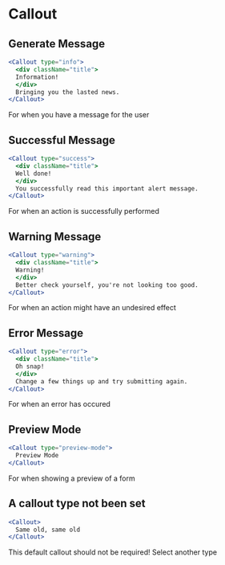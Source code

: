 # Callout

## Generate Message

```jsx
<Callout type="info">
  <div className="title">
  Information!
  </div>
  Bringing you the lasted news.
</Callout>
```

For when you have a message for the user

## Successful Message

```jsx
<Callout type="success">
  <div className="title">
  Well done!
  </div>
  You successfully read this important alert message.
</Callout>
```

For when an action is successfully performed

## Warning Message

```jsx
<Callout type="warning">
  <div className="title">
  Warning!
  </div>
  Better check yourself, you're not looking too good.
</Callout>
```

For when an action might have an undesired effect

## Error Message

```jsx
<Callout type="error">
  <div className="title">
  Oh snap!
  </div>
  Change a few things up and try submitting again.
</Callout>
```

For when an error has occured

## Preview Mode

```jsx
<Callout type="preview-mode">
  Preview Mode
</Callout>
```

For when showing a preview of a form

## A callout type not been set

```jsx
<Callout>
  Same old, same old
</Callout>
```

This default callout should not be required! Select another type
